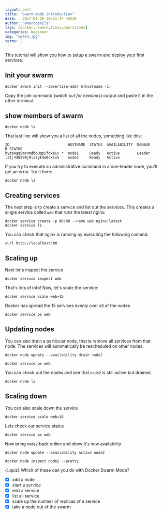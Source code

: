 ```yaml
---
layout: post
title: "Swarm mode introduction"
date:   2017-01-20 10:51:47 +0530
author: "@marcosnils"
tags: [docker, swarm,linux,operations]
categories: beginner
img: "swarm.jpg"
terms: 2
---
```


This tutorial will show you how to setup a swarm and deploy your first services.


## Init your swarm

```.term1
docker swarm init --advertise-addr $(hostname -i)
```

Copy the join command (*watch out for newlines*) output and paste it in the other terminal.


## show members of swarm

```.term1
docker node ls
```

That last line will show you a list of all the nodes, something like this:

```
ID                           HOSTNAME  STATUS  AVAILABILITY  MANAGE
R STATUS
kytp4gq5mrvmdbb0qpifdxeiv *  node1     Ready   Active        Leader
lz1j4d6290j8lityk4w0cxls5    node2     Ready   Active
```

If you try to execute an administrative command in a non-leader node, you'll get an error. Try it here:

```.term2
docker node ls
```

## Creating services


The next step is to create a service and list out the services. This creates a single service called `web` that runs the latest nginx:

```.term1
docker service create -p 80:80 --name web nginx:latest
docker service ls
```

You can check that nginx is running by executing the following comand:

```.term1
curl http://localhost:80
```

## Scaling up

Next let's inspect the service

```.term1
docker service inspect web
```

That's lots of info! Now, let's scale the service:

```.term1
docker service scale web=15
```

Docker has spread the 15 services evenly over all of the nodes

```.term1
docker service ps web
```

## Updating nodes

You can also drain a particular node, that is remove all services from that node. The services will automatically be rescheduled on other nodes.

```.term1
docker node update --availability drain node2
```
```.term1
docker service ps web
```

You can check out the nodes and see that `node2` is still active but drained.

```.term1
docker node ls
```

## Scaling down

You can also scale down the service

```.term1
docker service scale web=10
```

Lets check our service status 

```.term1
docker service ps web
```

Now bring `node2` back online and show it's new availability

```.term1
docker node update --availability active node2
```
```.term1
docker node inspect node2 --pretty
```

{:.quiz}
Which of these can you do with Docker Swarm Mode?
- [x] add a node
- [x] start a service
- [x] end a service
- [x] list all service
- [x] scale up the number of replicas of a service
- [x] take a node out of the swarm
